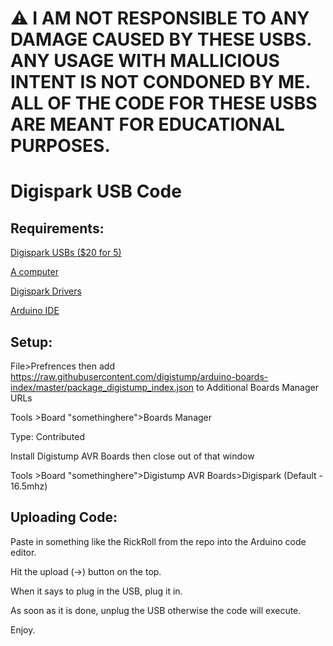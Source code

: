 # **⚠️ I AM NOT RESPONSIBLE TO ANY DAMAGE CAUSED BY THESE USBS. ANY USAGE WITH MALLICIOUS INTENT IS NOT CONDONED BY ME. ALL OF THE CODE FOR THESE USBS ARE MEANT FOR EDUCATIONAL PURPOSES.**

# Digispark USB Code
## Requirements:
[Digispark USBs ($20 for 5)](https://www.amazon.com/AiTrip-Digispark-Kickstarter-Attiny85-Development/dp/B0836WXQQR)

[A computer](https://i.ebayimg.com/images/g/kpIAAOSwhrRfxT2F/s-l300.jpg)

[Digispark Drivers](https://github.com/digistump/DigistumpArduino/releases)

[Arduino IDE](https://www.arduino.cc/en/software)

## Setup:
File>Prefrences then add https://raw.githubusercontent.com/digistump/arduino-boards-index/master/package_digistump_index.json to Additional Boards Manager URLs

Tools >Board "somethinghere">Boards Manager

Type: Contributed

Install Digistump AVR Boards then close out of that window

Tools >Board "somethinghere">Digistump AVR Boards>Digispark (Default - 16.5mhz)

## Uploading Code:
Paste in something like the RickRoll from the repo into the Arduino code editor.

Hit the upload (->) button on the top.

When it says to plug in the USB, plug it in.

As soon as it is done, unplug the USB otherwise the code will execute.

Enjoy.
